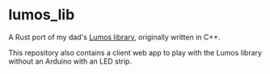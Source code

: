 # lumos_lib
A Rust port of my dad's [Lumos library](https://github.com/john-petrangelo/lumos-arduino), originally written in C++.

This repository also contains a client web app to play with the Lumos library without an Arduino with an LED strip.

